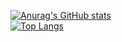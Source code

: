 [![Anurag's GitHub stats](https://github-readme-stats.vercel.app/api?username=kengsini250)](https://github.com/anuraghazra/github-readme-stats)  
[![Top Langs](https://github-readme-stats.vercel.app/api/top-langs/?username=kengsini250)](https://github.com/anuraghazra/github-readme-stats)

<!--
**kengsini250/kengsini250** is a ✨ _special_ ✨ repository because its `README.md` (this file) appears on your GitHub profile.

Here are some ideas to get you started:

- 🔭 I’m currently working on ...
- 🌱 I’m currently learning ...
- 👯 I’m looking to collaborate on ...
- 🤔 I’m looking for help with ...
- 💬 Ask me about ...
- 📫 How to reach me: ...
- 😄 Pronouns: ...
- ⚡ Fun fact: ...
-->
